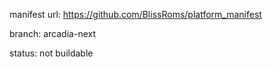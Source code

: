manifest url:
https://github.com/BlissRoms/platform_manifest

branch:
arcadia-next

status:
not buildable
